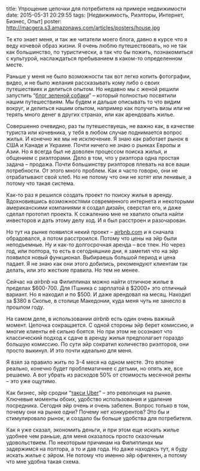 title: Упрощение цепочки для потребителя на примере недвижимости
date: 2015-05-31 20:29:55
tags: [Недвижимость, Риэлторы, Интернет, Бизнес, Опыт]
poster: http://macgera.s3.amazonaws.com/articles/posters/house.jpg

Те кто знает меня, и так же читатели моего блога, давно в курсе что я веду кочевой образ жизни. Я очень люблю путешествовать, но не так как большинство, по туристически, а так что бы пожить, познакомиться с культурой, наслаждаться пребыванием в каком-то определенном месте.

Раньше у меня не было возможности так вот легко копить фотографии, видео, и не было желания рассказывать кому либо о своих путешествиях и делиться опытом. Но недавно мы с женой решили запустить “[блог зеленой собаки](http://greendog.today)” – который полностью посвятили нашим путешествиям. Мы будем и дальше описывать то что видим вокруг, и делиться нашим опытом, например как получить визы или не терять много денег в других странах, или как арендовать жилье.

Совершенно очевидно, раз ты путешествуешь, не важно как, в качестве туриста или кочевника, у тебя в любом случае поднимается вопрос жилья. И конечно же мы не исключение. Я знаю как работает рынок в США и Канаде и Украине. Почти ничего не знаю о рынках Европы и Азии. Но я всегда был не доволен процессом поиска жилья, и общением с риэлторами. Дело в том, что у риэлтора одна простая задача – продажа. Почти большинству риэлторов плевать на все ваши потребности. От этого много проблем. Как я часто говорю, они не отрабатывают свой хлеб. Но не потому что они не хотят или ленивые, а потому что такая система.

Как-то раз я решился создать проект по поиску жилья в аренду. Вдохновившись возможностями современного интернета и некоторыми американскими компаниями я создал дизайн, сверстал его, и даже сделал прототип проекта. К сожалению мне не хватило опыта найти инвесторов и дать этому делу ход. И я был расстроен и разочарован.

Но тут на рынке появился некий проект – [airbnb.com](https://www.airbnb.com/) и я сначала обрадовался, а потом расстроился. Потому что цены на эйр были неподъемные. Ну и как-то долгосрочная аренда – все тлен. Но через год, или полтора, то есть в сегодняшние дни, я заметил что на эйр появился новый функционал. Выбираешь большой период и цена падает. Я не знаю как они этого добились, рекомендуют клиентам так делать, или это жесткие правила. Но тем не менее.

Сейчас на *airbnb* на Филиппинах можно найти отличное жилье в пределах $600-700. Для ITшника с зарплатой в $2000+ это отличный вариант. Но я находил и по $500. И даже арендовал на месяц. Находил за $380 в Скопье, в столице Македонии, куда меня чуть не занесло в прошлом году.

На самом деле, в использовании *airbnb* есть один очень важный момент. Цепочка сокращается. С одной стороны эйр берет комиссию, и многие клиенты её сильно боятся. Но при этом не осознают что классический подход к сдаче в аренду жилья предполагает гораздо большую комиссию. По сути эйр сократил количество риэлторов, они просто выкинул. И это почти идеально для меня.

Я взял за правило жить по 3-4 меся на одном месте. Это вполне реально, конечно будет проблематичнее с детьми, но опять же, все решаемо. А вот убрать из расходов 50% от стоимость месячной ренты – это уже ощутимо.

Как бизнес, эйр сродни “[такси Uber](https://www.uber.com/)” – это революция на рынке. Ключевые моменты обоих, удобство использования и удаление посредника. Сегодня эйр очень и очень забелен. Вопрос только в том, почему они на рынке одни? Почему нет конкурентов? Это бы и стимулировало рынок, и создало бы больше удобства для потребителя.

Как я уже сказал, экономить деньги, и при этом еще искать жилье удобнее чем раньше, для меня оказалось просто сказочным удовольствием. По некоторым причинам на Филиппинах мы задержимся на полтора, а то и дав года. Но даже находясь тут, я буду искать жилье с эйром. Не потому что именно эйр офигенен, а потому что мне удобна такая схема.
